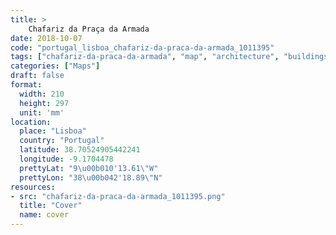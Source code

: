 ```yaml
---
title: > 
    Chafariz da Praça da Armada
date: 2018-10-07
code: "portugal_lisboa_chafariz-da-praca-da-armada_1011395"
tags: ["chafariz-da-praca-da-armada", "map", "architecture", "buildings", "Lisboa", "Portugal"]
categories: ["Maps"]
draft: false
format:
  width: 210
  height: 297
  unit: 'mm'
location:
  place: "Lisboa"
  country: "Portugal"
  latitude: 38.70524905442241
  longitude: -9.1704478
  prettyLat: "9\u00b010'13.61\"W"
  prettyLon: "38\u00b042'18.89\"N"
resources:
- src: "chafariz-da-praca-da-armada_1011395.png"
  title: "Cover"
  name: cover
---
```


